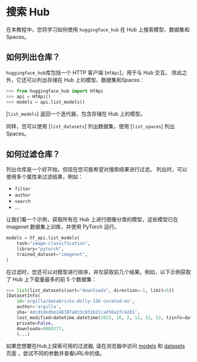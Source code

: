 <!--⚠️ 请注意，此文件是 Markdown 格式，但包含我们文档构建器的特定语法（类似于 MDX），可能无法在您的 Markdown 查看器中正确渲染。
-->

# 搜索 Hub

在本教程中，您将学习如何使用 `huggingface_hub` 在 Hub 上搜索模型、数据集和Spaces。

## 如何列出仓库？

`huggingface_hub`库包括一个 HTTP 客户端 [`HfApi`]，用于与 Hub 交互。 除此之外，它还可以列出存储在 Hub 上的模型、数据集和Spaces：

```py
>>> from huggingface_hub import HfApi
>>> api = HfApi()
>>> models = api.list_models()
```

[`list_models`] 返回一个迭代器，包含存储在 Hub 上的模型。

同样，您可以使用 [`list_datasets`] 列出数据集，使用 [`list_spaces`] 列出 Spaces。

## 如何过滤仓库？

列出仓库是一个好开始，但现在您可能希望对搜索结果进行过滤。
列出时，可以使用多个属性来过滤结果，例如：
- `filter`
- `author`
- `search`
- ...

让我们看一个示例，获取所有在 Hub 上进行图像分类的模型，这些模型已在 imagenet 数据集上训练，并使用 PyTorch 运行。

```py
models = hf_api.list_models(
	task="image-classification",
	library="pytorch",
	trained_dataset="imagenet",
)
```

在过滤时，您还可以对模型进行排序，并仅获取前几个结果。例如，以下示例获取了 Hub 上下载量最多的前 5 个数据集：

```py
>>> list(list_datasets(sort="downloads", direction=-1, limit=5))
[DatasetInfo(
	id='argilla/databricks-dolly-15k-curated-en',
	author='argilla',
	sha='4dcd1dedbe148307a833c931b21ca456a1fc4281',
	last_modified=datetime.datetime(2023, 10, 2, 12, 32, 53, tzinfo=datetime.timezone.utc),
	private=False,
	downloads=8889377,
	(...)
```



如果您想要在Hub上探索可用的过滤器, 请在浏览器中访问 [models](https://mirror-hf.co/models) 和 [datasets](https://mirror-hf.co/datasets) 页面
，尝试不同的参数并查看URL中的值。
